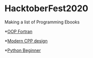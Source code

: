 # HacktoberFest2020
Making a list of Programming Ebooks

*[OOP Fortran](http://library.lol/main/2D996A202FDD840E79A791A4EB854432)

*[Modern CPP design](http://gen.lib.rus.ec/book/index.php?md5=9D2428FD8E7F91BD6801DA7E3DA62DB5)

*[Python Beginner](http://gen.lib.rus.ec/book/index.php?md5=8B7F9439FF75AEAC89B8748BDBC1E1D3)
